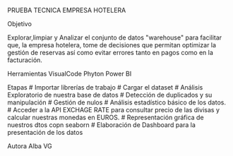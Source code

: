 PRUEBA TECNICA EMPRESA HOTELERA

Objetivo

Explorar,limpiar y Analizar el conjunto de datos "warehouse"  para facilitar que, la empresa hotelera, tome de decisiones que permitan optimizar la gestión de reservas  así como evitar errores tanto en pagos como en la facturación.

Herramientas
        VisualCode
        Phyton
        Power BI

Etapas
    # Importar librerías de trabajo 
    # Cargar el dataset
    # Análisis Exploratorio de nuestra base de datos
    # Detección de duplicados y su manipulación
    # Gestión de nulos
    # Análisis estadístico básico de los datos.
    # Acceder a la API  EXCHAGE RATE para consultar precio de las divisas y calcular nuestras monedas en EUROS.
    # Representación gráfica  de nuestros dtos copn seaborn
    # Elaboración de Dashboard para la presentación de los datos

Autora
Alba VG
